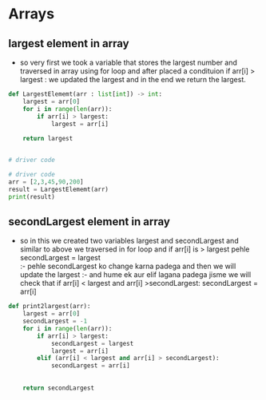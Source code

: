 # Arrays

## largest element in array

- so very first we took a variable that stores the largest number and traversed in array using for loop and after placed a condituion if arr[i] > largest : we updated the largest and in the end we return the largest.
  
   
```python
def LargestElememt(arr : list[int]) -> int:
    largest = arr[0]
    for i in range(len(arr)):
        if arr[i] > largest:
            largest = arr[i]
            
    return largest


# driver code

# driver code
arr = [2,3,45,90,200]
result = LargestElememt(arr)
print(result)

```

## secondLargest element in array

- so in this we created two variables largest and secondLargest and similar to above we traversed in for loop and if 
 arr[i] is > largest 
 pehle secondLargest = largest  
 :- pehle secondLargest ko change karna padega and then we will update the largest 
 :- and hume ek aur elif lagana padega jisme we will check that if 
 arr[i] < largest and arr[i] >secondLargest:
 secondLargest = arr[i] 

```python
def print2largest(arr):
    largest = arr[0]
    secondLargest = -1
    for i in range(len(arr)):
        if arr[i] > largest:
            secondLargest = largest
            largest = arr[i]   
        elif (arr[i] < largest and arr[i] > secondLargest):
            secondLargest = arr[i]
        
        
    return secondLargest
    
```


